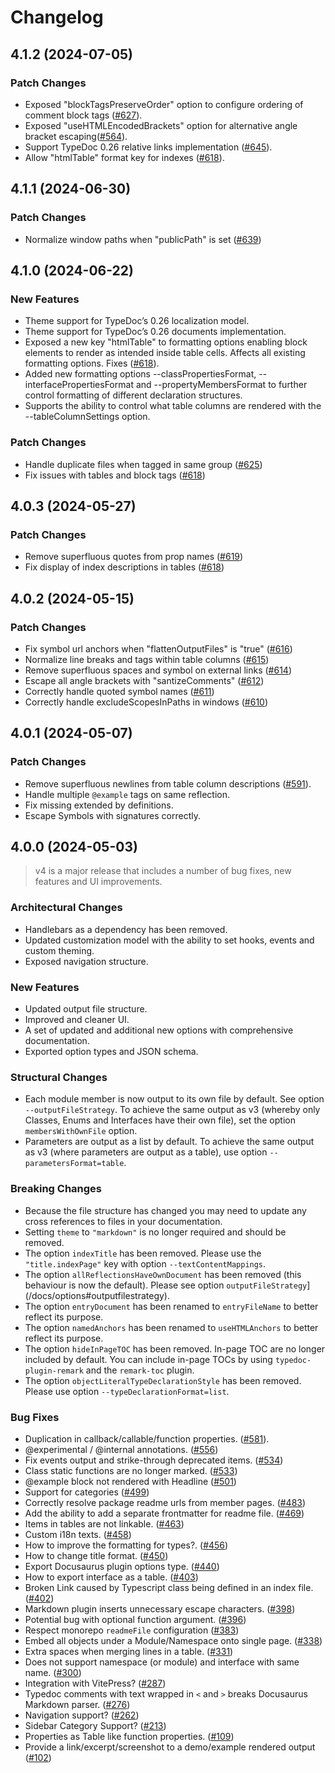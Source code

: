 # Changelog

## 4.1.2 (2024-07-05)

### Patch Changes

- Exposed "blockTagsPreserveOrder" option to configure ordering of comment block tags ([#627](https://github.com/typedoc2md/typedoc-plugin-markdown/issues/627)).
- Exposed "useHTMLEncodedBrackets" option for alternative angle bracket escaping([#564](https://github.com/typedoc2md/typedoc-plugin-markdown/issues/564)).
- Support TypeDoc 0.26 relative links implementation ([#645](https://github.com/typedoc2md/typedoc-plugin-markdown/issues/645)).
- Allow "htmlTable" format key for indexes ([#618](https://github.com/typedoc2md/typedoc-plugin-markdown/issues/618)).

## 4.1.1 (2024-06-30)

### Patch Changes

- Normalize window paths when "publicPath" is set ([#639](https://github.com/typedoc2md/typedoc-plugin-markdown/issues/639))

## 4.1.0 (2024-06-22)

### New Features

- Theme support for TypeDoc’s 0.26 localization model.
- Theme support for TypeDoc’s 0.26 documents implementation.
- Exposed a new key "htmlTable" to formatting options enabling block elements to render as intended inside table cells. Affects all existing formatting options. Fixes ([#618](https://github.com/typedoc2md/typedoc-plugin-markdown/issues/618)).
- Added new formatting options --classPropertiesFormat, --interfacePropertiesFormat and --propertyMembersFormat to further control formatting of different declaration structures.
- Supports the ability to control what table columns are rendered with the --tableColumnSettings option.

### Patch Changes

- Handle duplicate files when tagged in same group ([#625](https://github.com/typedoc2md/typedoc-plugin-markdown/issues/625))
- Fix issues with tables and block tags ([#618](https://github.com/typedoc2md/typedoc-plugin-markdown/issues/618))

## 4.0.3 (2024-05-27)

### Patch Changes

- Remove superfluous quotes from prop names ([#619](https://github.com/typedoc2md/typedoc-plugin-markdown/issues/619))
- Fix display of index descriptions in tables ([#618](https://github.com/typedoc2md/typedoc-plugin-markdown/issues/618))

## 4.0.2 (2024-05-15)

### Patch Changes

- Fix symbol url anchors when "flattenOutputFiles" is "true" ([#616](https://github.com/typedoc2md/typedoc-plugin-markdown/issues/616))
- Normalize line breaks and tags within table columns ([#615](https://github.com/typedoc2md/typedoc-plugin-markdown/issues/615))
- Remove superfluous spaces and symbol on external links ([#614](https://github.com/typedoc2md/typedoc-plugin-markdown/issues/614))
- Escape all angle brackets with "santizeComments" ([#612](https://github.com/typedoc2md/typedoc-plugin-markdown/issues/612))
- Correctly handle quoted symbol names ([#611](https://github.com/typedoc2md/typedoc-plugin-markdown/issues/611))
- Correctly handle excludeScopesInPaths in windows ([#610](https://github.com/typedoc2md/typedoc-plugin-markdown/issues/610))

## 4.0.1 (2024-05-07)

### Patch Changes

- Remove superfluous newlines from table column descriptions ([#591](https://github.com/typedoc2md/typedoc-plugin-markdown/issues/591)).
- Handle multiple `@example` tags on same reflection.
- Fix missing extended by definitions.
- Escape Symbols with signatures correctly.

## 4.0.0 (2024-05-03)

> v4 is a major release that includes a number of bug fixes, new features and UI improvements.

### Architectural Changes

- Handlebars as a dependency has been removed.
- Updated customization model with the ability to set hooks, events and custom theming.
- Exposed navigation structure.

### New Features

- Updated output file structure.
- Improved and cleaner UI.
- A set of updated and additional new options with comprehensive documentation.
- Exported option types and JSON schema.

### Structural Changes

- Each module member is now output to its own file by default. See option `--outputFileStrategy`. To achieve the same output as v3 (whereby only Classes, Enums and Interfaces have their own file), set the option `membersWithOwnFile` option.
- Parameters are output as a list by default. To achieve the same output as v3 (where parameters are output as a table), use option `--parametersFormat=table`.

### Breaking Changes

- Because the file structure has changed you may need to update any cross references to files in your documentation.
- Setting `theme` to `"markdown"` is no longer required and should be removed.
- The option `indexTitle` has been removed. Please use the `"title.indexPage"` key with option `--textContentMappings`.
- The option `allReflectionsHaveOwnDocument` has been removed (this behaviour is now the default). Please see option `outputFileStrategy`](/docs/options#outputfilestrategy).
- The option `entryDocument` has been renamed to `entryFileName` to better reflect its purpose.
- The option `namedAnchors` has been renamed to `useHTMLAnchors` to better reflect its purpose.
- The option `hideInPageTOC` has been removed. In-page TOC are no longer included by default. You can include in-page TOCs by using `typedoc-plugin-remark` and the `remark-toc` plugin.
- The option `objectLiteralTypeDeclarationStyle` has been removed. Please use option `--typeDeclarationFormat=list`.

### Bug Fixes

- Duplication in callback/callable/function properties. ([#581](https://github.com/typedoc2md/typedoc-plugin-markdown/issues/581)).
- @experimental / @internal annotations. ([#556](https://github.com/typedoc2md/typedoc-plugin-markdown/issues/556))
- Fix events output and strike-through deprecated items. ([#534](https://github.com/typedoc2md/typedoc-plugin-markdown/issues/534))
- Class static functions are no longer marked. ([#533](https://github.com/typedoc2md/typedoc-plugin-markdown/issues/533))
- @example block not rendered with Headline ([#501](https://github.com/typedoc2md/typedoc-plugin-markdown/issues/501))
- Support for categories ([#499](https://github.com/typedoc2md/typedoc-plugin-markdown/issues/499))
- Correctly resolve package readme urls from member pages. ([#483](https://github.com/typedoc2md/typedoc-plugin-markdown/issues/483))
- Add the ability to add a separate frontmatter for readme file. ([#469](https://github.com/typedoc2md/typedoc-plugin-markdown/issues/469))
- Items in tables are not linkable. ([#463](https://github.com/typedoc2md/typedoc-plugin-markdown/issues/463))
- Custom i18n texts. ([#458](https://github.com/typedoc2md/typedoc-plugin-markdown/issues/458))
- How to improve the formatting for types?. ([#456](https://github.com/typedoc2md/typedoc-plugin-markdown/issues/456))
- How to change title format. ([#450](https://github.com/typedoc2md/typedoc-plugin-markdown/issues/450))
- Export Docusaurus plugin options type. ([#440](https://github.com/typedoc2md/typedoc-plugin-markdown/issues/440))
- How to export interface as a table. ([#403](https://github.com/typedoc2md/typedoc-plugin-markdown/issues/403))
- Broken Link caused by Typescript class being defined in an index file. ([#402](https://github.com/typedoc2md/typedoc-plugin-markdown/issues/403))
- Markdown plugin inserts unnecessary escape characters. ([#398](https://github.com/typedoc2md/typedoc-plugin-markdown/issues/398))
- Potential bug with optional function argument. ([#396](https://github.com/typedoc2md/typedoc-plugin-markdown/issues/396))
- Respect monorepo `readmeFile` configuration ([#383](https://github.com/typedoc2md/typedoc-plugin-markdown/issues/383))
- Embed all objects under a Module/Namespace onto single page. ([#338](https://github.com/typedoc2md/typedoc-plugin-markdown/issues/338))
- Extra spaces when merging lines in a table. ([#331](https://github.com/typedoc2md/typedoc-plugin-markdown/issues/331))
- Does not support namespace (or module) and interface with same name. ([#300](https://github.com/typedoc2md/typedoc-plugin-markdown/issues/300))
- Integration with VitePress? ([#287](https://github.com/typedoc2md/typedoc-plugin-markdown/issues/287))
- Typedoc comments with text wrapped in `<` and `>` breaks Docusaurus Markdown parser. ([#276](https://github.com/typedoc2md/typedoc-plugin-markdown/issues/276))
- Navigation support? ([#262](https://github.com/typedoc2md/typedoc-plugin-markdown/issues/262))
- Sidebar Category Support? ([#213](https://github.com/typedoc2md/typedoc-plugin-markdown/issues/213))
- Properties as Table like function properties. ([#109](https://github.com/typedoc2md/typedoc-plugin-markdown/issues/109))
- Provide a link/excerpt/screenshot to a demo/example rendered output ([#102](https://github.com/typedoc2md/typedoc-plugin-markdown/issues/102))
